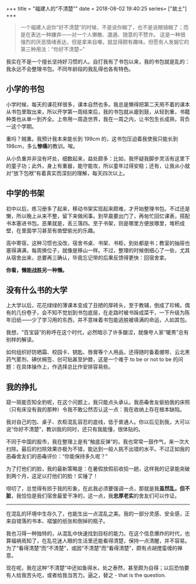 +++
title = "福建人的“不清楚”"
date = 2018-08-02 19:40:25
series= ["故土"]
+++
> 一个福建人说你“好不清楚”的时候，不是说你糊了，也不是说眼镜糊了；而是在表达一种嫌弃——对一个人懒散、邋遢、随意的不赞许。
> 这是一种很强烈的厌恶情绪表达，但是拿来自嘲，就显得颇有趣味。但愿有人发掘它的第三种用法：“你好不清楚~” <!--more-->

我实在不是一个擅长坚持好习惯的人。自打我有了书包以来，我的书包就是乱的：我永远不会整理书包。不同年龄段的我乱得也各有特色。

## 小学的书包

小学时候，每天的课花样很多，课本自然也多。我总是懒得把第二天用不着的课本从书包里取出来，所以开学第一周结束后，我的书包就从瘪到鼓，从轻到重，书籍种类也从单一到齐全。上帝用一周造世界，我在一周之内，让书包生长成熟，背负一这个学期。

重吗？贼重。我预计我本来能长到 199cm 的，这书包压迫着我使我只能长到 198cm，多么**惨痛**的教训。唉。

从小负重并非没有坏处，细数起来，益处颇多：比如，我怀疑我脚步灵活有这里下的童子功；此外，身上有重器，能守能攻，所以童年过得安稳；还有，让我从小就对“放下包袱”有着真实而深刻的理解，每天四次以上。

## 中学的书架

初中以后，练习册多了起来，移动书架实现起来颇难，才开始整理书包。不过还是懒，所以晚上从来不整，留下来做闲事。到早晨要出门了，再匆忙回忆课表，搭配书本塞进书包。恶果就是，丢三落四。至于书架，则是哪里方便放哪里，堆积成壁，在里面学习甚至有凿壁偷光的乐趣。

高中寄宿，这种习惯也没改，宿舍书桌、书架、书柜，到处都是书；教室的抽屉也塞得满满，每周换位子，就像是移山一样。不过，整理的时候倒细心了一些，尤其从宿舍出来，总要再三确认，毕竟忘记带的后果反馈得更快：回宿舍拿。

**你看，懒能战胜另一种懒。**

## 没有什么书的大学

上大学以后，花花绿绿的薄课本变成了丑陋的厚砖头，至于教辅，倒成了珍稀。偶有的几份卷子，会不知不觉划到书包底层，在走路时被书跺成菜干，一下升级为陈年旧纸——少了学习用的东西，并不意味着书包能逃脱被填满的命运，人如其包。

我想，“百宝袋”的称呼在这个时代，必然暗示了许多酸涩，就像夸人家“暖男”总有别样的解读。

如何组织好防晒霜、校园卡、钥匙、唇膏等个人用品，还得随时备着绷带、云北黑药气雾剂、碘伏棉签、创可贴甚至护膝，这是一个难于 to be or not to be 的问题：在具体操作上，作选择总比作安排容易些。

## 我的挣扎

窥一斑能否知全豹呢，在这个问题上，我只能点头承认。我~~恶毒~~舍友偷拍我的床照（只有床没有我的那种）令我不敢公然否认这一点：我在收纳上存在根本缺陷。

我对自己的包、桌子、衣柜混乱容忍的底线，低于普通人。你以后见到我，大可以说“你好不清楚”，教训我的同时，还只有我能懂，很体贴的。

不同于中国的股市，我在整理上是有“触底反弹”的，我也常常一鼓作气，来一次大扫除。最后的扫除效果亦极为不错，能达到一般人挑不出错的水平。不过正如我的~~恶毒~~舍友们的~~恶毒~~评价：“你能保持多久呢？”

为了打他们的脸，我的最新策略是：在暑假放假前收拾一趟，这样我的记录能突破到两个月，这足以打他们的脸！实锤了！

唠叨了，总觉得有损于我的形象，在此我必须要强调一点，那就是我**虽然乱，但不脏**，我恰恰是我们宿舍最爱干净的，这一点，我**忠厚老实**的舍友们可以作证。

------
在混乱的环境中生存久了，也能生出一点混乱之美。我的一部分灵感、安全感，正来自错落的书本、褶皱的纸张和倒掉的瓶子。

我也习得一种独特的，从混乱中快速找到目标的能力。在这个信息爆炸的时代，也算福祸焉知了，在乱花迷人眼的生活里还能看得清楚，保持一点清醒，并不容易。为了“看得清楚”而“不清楚”，或因“不清楚”而“看得清楚”，颇有点胡搅蛮缠的禅意。

现在呢，我在这种“不清楚”中还如鱼得水，处之泰然，甚至颇为自得；以后恐怕要有人给我苦头吃，或者给我当苦力。逼之，替之 - that is the question.